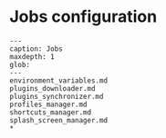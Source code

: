 # Jobs configuration

```{toctree}
---
caption: Jobs
maxdepth: 1
glob:
---
environment_variables.md
plugins_downloader.md
plugins_synchronizer.md
profiles_manager.md
shortcuts_manager.md
splash_screen_manager.md
*
```
